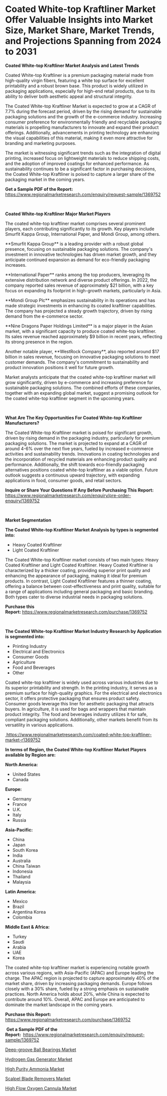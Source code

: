 <p><h1>Coated White-top Kraftliner Market Offer Valuable Insights into Market Size, Market Share, Market Trends, and Projections Spanning from 2024 to 2031</h1></p><p><strong>Coated White-top Kraftliner Market Analysis and Latest Trends</strong></p>
<p><p>Coated White-top Kraftliner is a premium packaging material made from high-quality virgin fibers, featuring a white top surface for excellent printability and a robust brown base. This product is widely utilized in packaging applications, especially for high-end retail products, due to its ability to deliver both aesthetic appeal and structural integrity. </p><p>The Coated White-top Kraftliner Market is expected to grow at a CAGR of 7.7% during the forecast period, driven by the rising demand for sustainable packaging solutions and the growth of the e-commerce industry. Increasing consumer preference for environmentally friendly and recyclable packaging materials is propelling manufacturers to innovate and expand their product offerings. Additionally, advancements in printing technology are enhancing the visual capabilities of this material, making it even more attractive for branding and marketing purposes. </p><p>The market is witnessing significant trends such as the integration of digital printing, increased focus on lightweight materials to reduce shipping costs, and the adoption of improved coatings for enhanced performance. As sustainability continues to be a significant factor in purchasing decisions, the Coated White-top Kraftliner is poised to capture a larger share of the packaging market in the coming years.</p></p>
<p><strong>Get a Sample PDF of the Report:&nbsp;</strong> <a href="https://www.regionalmarketresearch.com/enquiry/request-sample/1369752">https://www.regionalmarketresearch.com/enquiry/request-sample/1369752</a></p>
<p>&nbsp;</p>
<p><strong>Coated White-top Kraftliner Major Market Players</strong></p>
<p><p>The coated white-top kraftliner market comprises several prominent players, each contributing significantly to its growth. Key players include Smurfit Kappa Group, International Paper, and Mondi Group, among others.</p><p>**Smurfit Kappa Group** is a leading provider with a robust global presence, focusing on sustainable packaging solutions. The company's investment in innovative technologies has driven market growth, and they anticipate continued expansion as demand for eco-friendly packaging increases.</p><p>**International Paper** ranks among the top producers, leveraging its extensive distribution network and diverse product offerings. In 2022, the company reported sales revenue of approximately $21 billion, with a key focus on expanding its footprint in high-growth markets, particularly in Asia.</p><p>**Mondi Group Plc** emphasizes sustainability in its operations and has made strategic investments in enhancing its coated kraftliner capabilities. The company has projected a steady growth trajectory, driven by rising demand from the e-commerce sector.</p><p>**Nine Dragons Paper Holdings Limited** is a major player in the Asian market, with a significant capacity to produce coated white-top kraftliner. Its sales revenue reached approximately $9 billion in recent years, reflecting its strong presence in the region.</p><p>Another notable player, **WestRock Company**, also reported around $17 billion in sales revenue, focusing on innovative packaging solutions to meet customer demands. The company's commitment to sustainability and product innovation positions it well for future growth.</p><p>Market analysts anticipate that the coated white-top kraftliner market will grow significantly, driven by e-commerce and increasing preference for sustainable packaging solutions. The combined efforts of these companies, together with an expanding global market, suggest a promising outlook for the coated white-top kraftliner segment in the upcoming years.</p></p>
<p>&nbsp;</p>
<p><strong>What Are The Key Opportunities For Coated White-top Kraftliner Manufacturers?</strong></p>
<p><p>The Coated White-top Kraftliner market is poised for significant growth, driven by rising demand in the packaging industry, particularly for premium packaging solutions. The market is projected to expand at a CAGR of around 4-6% over the next five years, fueled by increased e-commerce activities and sustainability trends. Innovations in coating technologies and the incorporation of recycled materials are enhancing product quality and performance. Additionally, the shift towards eco-friendly packaging alternatives positions coated white-top kraftliner as a viable option. Future outlook suggests a continuous upward trajectory, with expanding applications in food, consumer goods, and retail sectors.</p></p>
<p><strong>Inquire or Share Your Questions If Any Before Purchasing This Report:</strong> <a href="https://www.regionalmarketresearch.com/enquiry/pre-order-enquiry/1369752">https://www.regionalmarketresearch.com/enquiry/pre-order-enquiry/1369752</a></p>
<p>&nbsp;</p>
<p><strong>Market Segmentation</strong></p>
<p><strong>The Coated White-top Kraftliner Market Analysis by types is segmented into:</strong></p>
<p><ul><li>Heavy Coated Kraftliner</li><li>Light Coated Kraftliner</li></ul></p>
<p><p>The Coated White-top Kraftliner market consists of two main types: Heavy Coated Kraftliner and Light Coated Kraftliner. Heavy Coated Kraftliner is characterized by a thicker coating, providing superior print quality and enhancing the appearance of packaging, making it ideal for premium products. In contrast, Light Coated Kraftliner features a thinner coating, offering a balance between cost-effectiveness and print quality, suitable for a range of applications including general packaging and basic branding. Both types cater to diverse industrial needs in packaging solutions.</p></p>
<p><strong>Purchase this Report:&nbsp;</strong><a href="https://www.regionalmarketresearch.com/purchase/1369752">https://www.regionalmarketresearch.com/purchase/1369752</a></p>
<p>&nbsp;</p>
<p><strong>The Coated White-top Kraftliner Market Industry Research by Application is segmented into:</strong></p>
<p><ul><li>Printing Industry</li><li>Electrical and Electronics</li><li>Consumer Goods</li><li>Agriculture</li><li>Food and Beverages</li><li>Other</li></ul></p>
<p><p>Coated white-top kraftliner is widely used across various industries due to its superior printability and strength. In the printing industry, it serves as a premium surface for high-quality graphics. For the electrical and electronics sector, it offers protective packaging that ensures product safety. Consumer goods leverage this liner for aesthetic packaging that attracts buyers. In agriculture, it is used for bags and wrappers that maintain product integrity. The food and beverages industry utilizes it for safe, compliant packaging solutions. Additionally, other markets benefit from its versatility in various applications.</p></p>
<p><a href="https://www.regionalmarketresearch.com/coated-white-top-kraftliner-market-r1369752">&nbsp;https://www.regionalmarketresearch.com/coated-white-top-kraftliner-market-r1369752</a></p>
<p><strong>In terms of Region, the Coated White-top Kraftliner Market Players available by Region are:</strong></p>
<p>
    <p> <strong> North America: </strong>
        <ul>
            <li>United States</li>
            <li>Canada</li>
        </ul>
        </p> 
    <p> <strong> Europe: </strong>
        <ul>
            <li>Germany</li>
            <li>France</li>
            <li>U.K.</li>
            <li>Italy</li>
            <li>Russia</li>
        </ul>
        </p> 
    <p> <strong> Asia-Pacific: </strong>
        <ul>
            <li>China</li>
            <li>Japan</li>
            <li>South Korea</li>
            <li>India</li>
            <li>Australia</li>
            <li>China Taiwan</li>
            <li>Indonesia</li>
            <li>Thailand</li>
            <li>Malaysia</li>
        </ul>
        </p> 
    <p> <strong> Latin America: </strong>
        <ul>
            <li>Mexico</li>
            <li>Brazil</li>
            <li>Argentina Korea</li>
            <li>Colombia</li>
        </ul>
        </p> 
    <p> <strong> Middle East & Africa: </strong>
        <ul>
            <li>Turkey</li>
            <li>Saudi</li>
            <li>Arabia</li>
            <li>UAE</li>
            <li>Korea</li>
        </ul>
    </p>
    </p>
<p><p>The coated white-top kraftliner market is experiencing notable growth across various regions, with Asia-Pacific (APAC) and Europe leading the charge. The APAC region is projected to capture approximately 40% of the market share, driven by increasing packaging demands. Europe follows closely with a 30% share, fueled by a strong emphasis on sustainable practices. North America holds about 20%, while China is expected to contribute around 10%. Overall, APAC and Europe are anticipated to dominate the market landscape in the coming years.</p></p>
<p><strong>Purchase this Report: </strong><a href="https://www.regionalmarketresearch.com/purchase/1369752">https://www.regionalmarketresearch.com/purchase/1369752</a></p>
<p>&nbsp;<strong>Get a Sample PDF of the Report:&nbsp;&nbsp;</strong><a href="https://www.regionalmarketresearch.com/enquiry/request-sample/1369752">https://www.regionalmarketresearch.com/enquiry/request-sample/1369752</a></p>
<p><strong></strong></p>
<p><p><a href="https://issuu.com/reportprime-2/docs/deep-groove-ball-bearings-market-si_652905e6073894">Deep-groove Ball Bearings Market</a></p><p><a href="https://medium.com/@wzvucnjn4/global-hydrogen-gas-generator-market-opportunities-and-market-challenges-2024-2031-7db332a867d6">Hydrogen Gas Generator Market</a></p><p><a href="https://medium.com/@wzvucnjn4/high-purity-ammonia-market-a-global-and-regional-analysis-2024-2031-b7a6c2df2088">High Purity Ammonia Market</a></p><p><a href="https://www.linkedin.com/pulse/navigating-global-scalpel-blade-removers-market-from-trends-qkutf">Scalpel Blade Removers Market</a></p><p><a href="https://www.linkedin.com/pulse/analyzing-high-flow-oxygen-cannula-market-dynamics-growth-drivers-vb2hf">High Flow Oxygen Cannula Market</a></p></p>